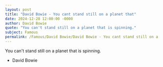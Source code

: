 ```yaml
---
layout: post
title: "David Bowie - You cant stand still on a planet that"
date: 2024-12-28 12:00:00 -0000
author: David Bowie
quote: "You can't stand still on a planet that is spinning."
subject: Famous
permalink: /Famous/David Bowie/David Bowie - You cant stand still on a planet that
---
```


You can't stand still on a planet that is spinning.

- David Bowie
